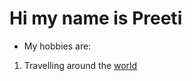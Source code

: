 # Hi my name is Preeti

- My hobbies are:

1. Travelling around the [world](https://www.worldphoto.org/es)
